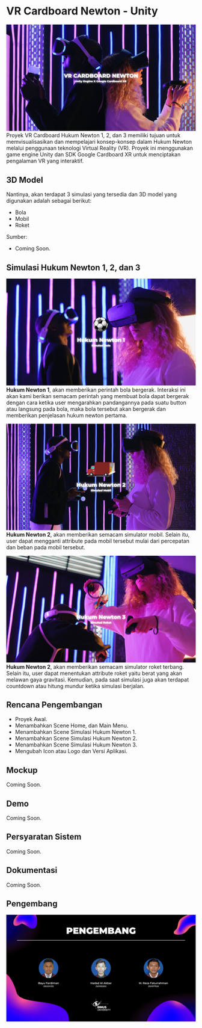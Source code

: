 # VR Cardboard Newton - Unity

![Thumbnail VR Cardboard Newton](./Thumbnail_VR_Cardboard_Newton.png)
Proyek VR Cardboard Hukum Newton 1, 2, dan 3 memiliki tujuan untuk memvisualisasikan dan mempelajari konsep-konsep dalam Hukum Newton melalui penggunaan teknologi Virtual Reality (VR). Proyek ini menggunakan game engine Unity dan SDK Google Cardboard XR untuk menciptakan pengalaman VR yang interaktif.

## 3D Model

Nantinya, akan terdapat 3 simulasi yang tersedia dan 3D model yang digunakan adalah sebagai berikut:

- Bola
- Mobil
- Roket

Sumber:
- Coming Soon.

## Simulasi Hukum Newton 1, 2, dan 3

![Thumbnail Hukum Newton 1](./Thumbnail_Hukum_Newton_1.png)
**Hukum Newton 1**, akan memberikan perintah bola bergerak. Interaksi ini akan kami berikan semacam perintah yang membuat bola dapat bergerak dengan cara ketika user mengarahkan pandangannya pada suatu button atau langsung pada bola, maka bola tersebut akan bergerak dan memberikan penjelasan hukum newton pertama.

![Thumbnail Hukum Newton 2](./Thumbnail_Hukum_Newton_2.png)
**Hukum Newton 2**, akan memberikan semacam simulator mobil. Selain itu, user dapat mengganti attribute pada mobil tersebut mulai dari percepatan dan beban pada mobil tersebut.

![Thumbnail Hukum Newton 3](./Thumbnail_Hukum_Newton_3.png)
**Hukum Newton 2**, akan memberikan semacam simulator roket terbang. Selain itu, user dapat menentukan attribute roket yaitu berat yang akan melawan gaya gravitasi. Kemudian, pada saat simulasi juga akan terdapat countdown atau hitung mundur ketika simulasi berjalan.

## Rencana Pengembangan

- Proyek Awal.
- Menambahkan Scene Home, dan Main Menu.
- Menambahkan Scene Simulasi Hukum Newton 1.
- Menambahkan Scene Simulasi Hukum Newton 2.
- Menambahkan Scene Simulasi Hukum Newton 3.
- Mengubah Icon atau Logo dan Versi Aplikasi.

## Mockup

Coming Soon.

## Demo

Coming Soon.

## Persyaratan Sistem

Coming Soon.

## Dokumentasi

Coming Soon.

## Pengembang

![Thumbnail Pengembang](./Thumbnail_Pengembang.png)
